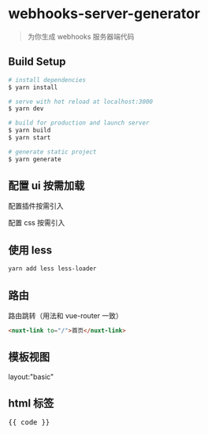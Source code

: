 # webhooks-server-generator

> 为你生成 webhooks 服务器端代码

## Build Setup

```bash
# install dependencies
$ yarn install

# serve with hot reload at localhost:3000
$ yarn dev

# build for production and launch server
$ yarn build
$ yarn start

# generate static project
$ yarn generate
```

## 配置 ui 按需加载

配置插件按需引入

配置 css 按需引入

## 使用 less

```bash
yarn add less less-loader
```

## 路由

路由跳转（用法和 vue-router 一致）

```html
<nuxt-link to="/">首页</nuxt-link>
```

## 模板视图

layout:"basic"

## html 标签

<pre>{{ code }}</pre>
